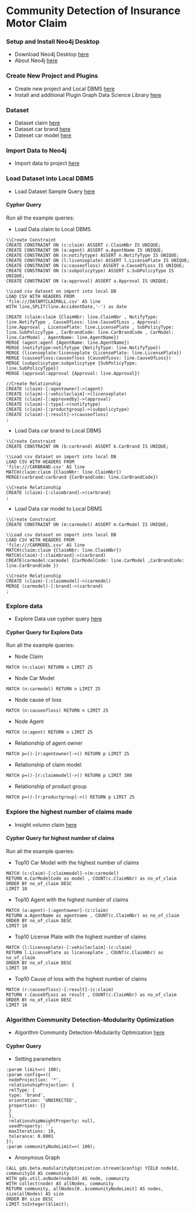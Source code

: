 # Community Detection of Insurance Motor Claim
### Setup and Install Neo4j Desktop
 - Download Neo4j Desktop [here](https://neo4j.com/download/)
 - About Neo4j [here](https://neo4j.com/product/#neo4j-desktop)
### Create New Project and Plugins
- Create new project and Local DBMS [here](https://github.com/phuritanc/git-snaneo4j/blob/main/Create%20Project.pdf)
- Install and additional Plugin Graph Data Science Library  [here](https://github.com/phuritanc/git-snaneo4j/blob/main/Plugins%20Graph%20Data%20Science.pdf)
### Dataset
- Dataset claim [here](https://github.com/phuritanc/git-snaneo4j/blob/main/DATAMTCLAIMALL.csv)
- Dataset car brand [here](https://github.com/phuritanc/git-snaneo4j/blob/main/CARBRAND.csv)
- Dateset car model [here](https://github.com/phuritanc/git-snaneo4j/blob/main/CARMODEL.csv)
### Import Data to Neo4j
- Import data to project [here](https://github.com/phuritanc/git-snaneo4j/blob/main/Import%20Dataset%20to%20neo4j.pdf)
### Load Dataset into Local DBMS
- Load Dataset Sample Query [here](https://github.com/phuritanc/git-snaneo4j/blob/main/Load%20Data.pdf)
#### Cypher Query
Run all the example queries:
- Load Data claim to Local DBMS
```
\\Create Constraint
CREATE CONSTRAINT ON (c:claim) ASSERT c.ClaimNbr IS UNIQUE;
CREATE CONSTRAINT ON (a:agent) ASSERT a.AgentName IS UNIQUE;
CREATE CONSTRAINT ON (n:notifytype) ASSERT n.NotifyType IS UNIQUE;
CREATE CONSTRAINT ON (l:licenseplate) ASSERT l.LicensePlate IS UNIQUE;
CREATE CONSTRAINT ON (u:causeofloss) ASSERT u.CauseOfLoss IS UNIQUE;
CREATE CONSTRAINT ON (s:subpolicytype) ASSERT s.SubPolicyType IS UNIQUE;
CREATE CONSTRAINT ON (a:approval) ASSERT a.Approval IS UNIQUE;
```
```
\\Load csv dataset on import into local DB
LOAD CSV WITH HEADERS FROM 
'file:///DATAMTCLAIMALL.csv' AS line 
WITH line,SPLIT(line.AccidentDate,'-') as date

CREATE (claim:claim {ClaimNbr: line.ClaimNbr , NotifyType: line.NotifyType , CauseOfLoss: line.CauseOfLoss , Approval: line.Approval , LicensePlate: line.LicensePlate , SubPolicyType: line.SubPolicyType , CarBrandCode: line.CarBrandCode , CarModel: line.CarModel , AgentName: line.AgentName})
MERGE (agent:agent {AgentName: line.AgentName})
MERGE (notifytype:notifytype {NotifyType: line.NotifyType})
MERGE (licenseplate:licenseplate {LicensePlate: line.LicensePlate})
MERGE (causeofloss:causeofloss {CauseOfLoss: line.CauseOfLoss})
MERGE (subpolicytype:subpolicytype {SubPolicyType: line.SubPolicyType})
MERGE (approval:approval {Approval: line.Approval})

//Create Relationship
CREATE (claim)-[:agentowner]->(agent)
CREATE (claim)-[:vehicleclaim]->(licenseplate)
CREATE (claim)-[:approvedby]->(approval)
CREATE (claim)-[:type]->(notifytype)
CREATE (claim)-[:productgroup]->(subpolicytype)
CREATE (claim)-[:result]->(causeofloss)
;
```
- Load Data car brand to Local DBMS
```
\\Create Constraint
CREATE CONSTRAINT ON (b:carbrand) ASSERT b.CarBrand IS UNIQUE;
```
```
\\Load csv dataset on import into local DB
LOAD CSV WITH HEADERS FROM 
'file:///CARBRAND.csv' AS line
MATCH(claim:claim {ClaimNbr: line.ClaimNbr})
MERGE(carbrand:carbrand {CarBrandCode: line.CarBrandCode})

\\Create Relationship
CREATE (claim)-[:claimbrand]->(carbrand)
;
```
- Load Data car model to Local DBMS
```
\\Create Constraint
CREATE CONSTRAINT ON (m:carmodel) ASSERT m.CarModel IS UNIQUE;
```
```
\\Load csv dataset on import into local DB
LOAD CSV WITH HEADERS FROM 
'file:///CARMODEL.csv' AS line
MATCH(claim:claim {ClaimNbr: line.ClaimNbr})
MATCH(claim)-[:claimbrand]->(carbrand)
CREATE(carmodel:carmodel {CarModelCode: line.CarModel ,CarBrandCode: line.CarBrandCode })

\\Create Relationship
CREATE (claim)-[:claimmodel]->(carmodel)
MERGE (carmodel)-[:brand]->(carbrand)
;
```
### Explore data
- Explore Data use cypher query [here](https://github.com/phuritanc/git-snaneo4j/blob/main/Explore%20Data%20Node%20and%20Relationship.pdf)
#### Cypher Query for Explore Data
Run all the example queries:
- Node Claim
```
MATCH (n:claim) RETURN n LIMIT 25
```
- Node Car Model
```
MATCH (n:carmodel) RETURN n LIMIT 25
```
- Node cause of loss
```
MATCH (n:causeofloss) RETURN n LIMIT 25
```
- Node Agent
```
MATCH (n:agent) RETURN n LIMIT 25
```
- Relationship of agent owner
```
MATCH p=()-[r:agentowner]->() RETURN p LIMIT 25
```
- Relationship of claim model
```
MATCH p=()-[r:claimmodel]->() RETURN p LIMIT 300
```
- Relationship of product group
```
MATCH p=()-[r:productgroup]->() RETURN p LIMIT 25
```
### Explore the highest number of claims made
- Insight volumn claim [here](https://github.com/phuritanc/git-snaneo4j/blob/main/largest%20number%20of%20claim.pdf)
#### Cypher Query for highest number of claims
Run all the example queries:
- Top10 Car Model with the highest number of claims
``` 
MATCH (c:claim)-[:claimmodel]->(m:carmodel)
RETURN m.CarModelCode as model , COUNT(c.ClaimNbr) as no_of_claim
ORDER BY no_of_claim DESC
LIMIT 10
```
- Top10 Agent with the highest number of claims
```
MATCH (a:agent)-[:agentowner]-(c:claim)
RETURN a.AgentName as agentname , COUNT(c.ClaimNbr) as no_of_claim
ORDER BY no_of_claim DESC
LIMIT 10
```
- Top10 License Plate with the highest number of claims
```
MATCH (l:licenseplate)-[:vehicleclaim]-(c:claim)
RETURN l.LicensePlate as licenseplate , COUNT(c.ClaimNbr) as no_of_claim
ORDER BY no_of_claim DESC
LIMIT 10
```
- Top10 Cause of loss with the highest number of claims
```
MATCH (r:causeofloss)-[:result]-(c:claim)
RETURN r.CauseOfLoss as result , COUNT(c.ClaimNbr) as no_of_claim
ORDER BY no_of_claim DESC
LIMIT 10
```
### Algorithm Community Detection-Modularity Optimization
- Algorithm Community Detection-Modularity Optimization [here](https://github.com/phuritanc/git-snaneo4j/blob/main/Algorithm.pdf)
#### Cypher Query
- Setting parameters
```
:param limit=>( 100);
:param config=>({
 nodeProjection: '*',
 relationshipProjection: {
 relType: {
 type: 'brand',
 orientation: 'UNDIRECTED',
 properties: {}
 }
 },
 relationshipWeightProperty: null,
 seedProperty: '',
 maxIterations: 10,
 tolerance: 0.0001
});
:param communityNodeLimit=>( 100);
```
- Anonymous Graph
```
CALL gds.beta.modularityOptimization.stream($config) YIELD nodeId, communityId AS community
WITH gds.util.asNode(nodeId) AS node, community
WITH collect(node) AS allNodes, community
RETURN community, allNodes[0..$communityNodeLimit] AS nodes, size(allNodes) AS size
ORDER BY size DESC
LIMIT toInteger($limit);
```


